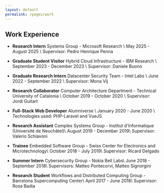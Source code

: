 ```yaml
---
layout: default
permalink: /pages/work
---
```


## Work Experience

* **Research Intern** Systems Group - Microsoft Research \\
  May 2025 - August 2025 \\
  Supervisor: Pedro Henrique Penna

* **Graduate Student Visitor** Hybrid Cloud Infrastructure - IBM Research \\
  September 2023 - December 2023 \\
  Supervisor: Daniele Buono

* **Graduate Research Intern** Datacenter Security Team - Intel Labs \\
  June 2022 - September 2022 \\
  Supervisor: Mona Vij

* **Research Collaborator** Computer Architecture Department - Technical University of Catalonia \\
  October 2019 - October 2020 \\
  Supervisor: Jordi Guitart

* **Full-Stack Web Developer** Alumniverse \\
  January 2020 - June 2020 \\
  Technologies used: PHP-Laravel and VueJS

* **Research Assistant** Complex Systems Group - Institut d'Informatique (Université de Neuchâtel)\\
  August 2019 - December 2019\\
  Supervisor: Valerio Schiavoni

* **Trainee** Embedded Software Group - Swiss Center for Electronics and Microtechnology\\
  October 2018 - July 2019\\
  Supervisor: Ricard Delgado

* **Summer Intern** Cybersecurity Group - Nokia Bell Labs\\
  June 2018 - September 2018\\
  Supervisors: Matteo Pontecorvi, Matteo Signorgini

* **Research Student** Workflows and Distributed Computing Group - Barcelona Supercomputing Center\\
  April 2017 - June 2018\\
  Supervisor: Rosa Badia

